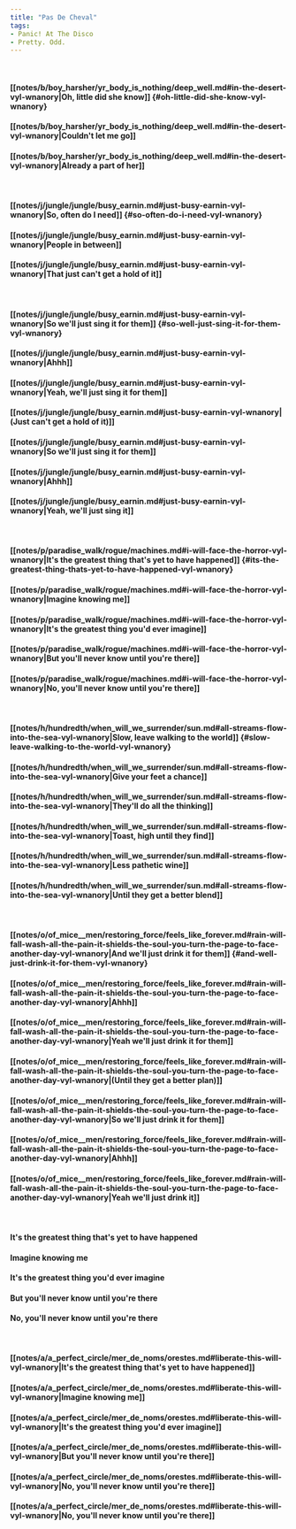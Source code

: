```yaml
---
title: "Pas De Cheval"
tags:
- Panic! At The Disco
- Pretty. Odd.
---
```

&nbsp;
#### [[notes/b/boy_harsher/yr_body_is_nothing/deep_well.md#in-the-desert-vyl-wnanory|Oh, little did she know]] {#oh-little-did-she-know-vyl-wnanory}
#### [[notes/b/boy_harsher/yr_body_is_nothing/deep_well.md#in-the-desert-vyl-wnanory|Couldn't let me go]]
#### [[notes/b/boy_harsher/yr_body_is_nothing/deep_well.md#in-the-desert-vyl-wnanory|Already a part of her]]
&nbsp;
#### [[notes/j/jungle/jungle/busy_earnin.md#just-busy-earnin-vyl-wnanory|So, often do I need]] {#so-often-do-i-need-vyl-wnanory}
#### [[notes/j/jungle/jungle/busy_earnin.md#just-busy-earnin-vyl-wnanory|People in between]]
#### [[notes/j/jungle/jungle/busy_earnin.md#just-busy-earnin-vyl-wnanory|That just can't get a hold of it]]
&nbsp;
#### [[notes/j/jungle/jungle/busy_earnin.md#just-busy-earnin-vyl-wnanory|So we'll just sing it for them]] {#so-well-just-sing-it-for-them-vyl-wnanory}
#### [[notes/j/jungle/jungle/busy_earnin.md#just-busy-earnin-vyl-wnanory|Ahhh]]
#### [[notes/j/jungle/jungle/busy_earnin.md#just-busy-earnin-vyl-wnanory|Yeah, we'll just sing it for them]]
#### [[notes/j/jungle/jungle/busy_earnin.md#just-busy-earnin-vyl-wnanory|(Just can't get a hold of it)]]
#### [[notes/j/jungle/jungle/busy_earnin.md#just-busy-earnin-vyl-wnanory|So we'll just sing it for them]]
#### [[notes/j/jungle/jungle/busy_earnin.md#just-busy-earnin-vyl-wnanory|Ahhh]]
#### [[notes/j/jungle/jungle/busy_earnin.md#just-busy-earnin-vyl-wnanory|Yeah, we'll just sing it]]
&nbsp;
#### [[notes/p/paradise_walk/rogue/machines.md#i-will-face-the-horror-vyl-wnanory|It's the greatest thing that's yet to have happened]] {#its-the-greatest-thing-thats-yet-to-have-happened-vyl-wnanory}
#### [[notes/p/paradise_walk/rogue/machines.md#i-will-face-the-horror-vyl-wnanory|Imagine knowing me]]
#### [[notes/p/paradise_walk/rogue/machines.md#i-will-face-the-horror-vyl-wnanory|It's the greatest thing you'd ever imagine]]
#### [[notes/p/paradise_walk/rogue/machines.md#i-will-face-the-horror-vyl-wnanory|But you'll never know until you're there]]
#### [[notes/p/paradise_walk/rogue/machines.md#i-will-face-the-horror-vyl-wnanory|No, you'll never know until you're there]]
&nbsp;
#### [[notes/h/hundredth/when_will_we_surrender/sun.md#all-streams-flow-into-the-sea-vyl-wnanory|Slow, leave walking to the world]] {#slow-leave-walking-to-the-world-vyl-wnanory}
#### [[notes/h/hundredth/when_will_we_surrender/sun.md#all-streams-flow-into-the-sea-vyl-wnanory|Give your feet a chance]]
#### [[notes/h/hundredth/when_will_we_surrender/sun.md#all-streams-flow-into-the-sea-vyl-wnanory|They'll do all the thinking]]
#### [[notes/h/hundredth/when_will_we_surrender/sun.md#all-streams-flow-into-the-sea-vyl-wnanory|Toast, high until they find]]
#### [[notes/h/hundredth/when_will_we_surrender/sun.md#all-streams-flow-into-the-sea-vyl-wnanory|Less pathetic wine]]
#### [[notes/h/hundredth/when_will_we_surrender/sun.md#all-streams-flow-into-the-sea-vyl-wnanory|Until they get a better blend]]
&nbsp;
#### [[notes/o/of_mice__men/restoring_force/feels_like_forever.md#rain-will-fall-wash-all-the-pain-it-shields-the-soul-you-turn-the-page-to-face-another-day-vyl-wnanory|And we'll just drink it for them]] {#and-well-just-drink-it-for-them-vyl-wnanory}
#### [[notes/o/of_mice__men/restoring_force/feels_like_forever.md#rain-will-fall-wash-all-the-pain-it-shields-the-soul-you-turn-the-page-to-face-another-day-vyl-wnanory|Ahhh]]
#### [[notes/o/of_mice__men/restoring_force/feels_like_forever.md#rain-will-fall-wash-all-the-pain-it-shields-the-soul-you-turn-the-page-to-face-another-day-vyl-wnanory|Yeah we'll just drink it for them]]
#### [[notes/o/of_mice__men/restoring_force/feels_like_forever.md#rain-will-fall-wash-all-the-pain-it-shields-the-soul-you-turn-the-page-to-face-another-day-vyl-wnanory|(Until they get a better plan)]]
#### [[notes/o/of_mice__men/restoring_force/feels_like_forever.md#rain-will-fall-wash-all-the-pain-it-shields-the-soul-you-turn-the-page-to-face-another-day-vyl-wnanory|So we'll just drink it for them]]
#### [[notes/o/of_mice__men/restoring_force/feels_like_forever.md#rain-will-fall-wash-all-the-pain-it-shields-the-soul-you-turn-the-page-to-face-another-day-vyl-wnanory|Ahhh]]
#### [[notes/o/of_mice__men/restoring_force/feels_like_forever.md#rain-will-fall-wash-all-the-pain-it-shields-the-soul-you-turn-the-page-to-face-another-day-vyl-wnanory|Yeah we'll just drink it]]
&nbsp;
#### It's the greatest thing that's yet to have happened
#### Imagine knowing me
#### It's the greatest thing you'd ever imagine
#### But you'll never know until you're there
#### No, you'll never know until you're there
&nbsp;
#### [[notes/a/a_perfect_circle/mer_de_noms/orestes.md#liberate-this-will-vyl-wnanory|It's the greatest thing that's yet to have happened]]
#### [[notes/a/a_perfect_circle/mer_de_noms/orestes.md#liberate-this-will-vyl-wnanory|Imagine knowing me]]
#### [[notes/a/a_perfect_circle/mer_de_noms/orestes.md#liberate-this-will-vyl-wnanory|It's the greatest thing you'd ever imagine]]
#### [[notes/a/a_perfect_circle/mer_de_noms/orestes.md#liberate-this-will-vyl-wnanory|But you'll never know until you're there]]
#### [[notes/a/a_perfect_circle/mer_de_noms/orestes.md#liberate-this-will-vyl-wnanory|No, you'll never know until you're there]]
#### [[notes/a/a_perfect_circle/mer_de_noms/orestes.md#liberate-this-will-vyl-wnanory|No, you'll never know until you're there]]
